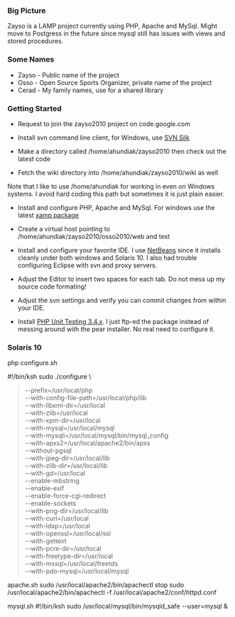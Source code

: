### Big Picture ###
Zayso is a LAMP project currently using PHP, Apache and MySql.
Might move to Postgress in the future since mysql still has issues with views and stored procedures.

### Some Names ###
  * Zayso - Public name of the project
  * Osso - Open Source Sports Organizer, private name of the project
  * Cerad - My family names, use for a shared library

### Getting Started ###
  * Request to join the zayso2010 project on code.google.com

  * Install svn command line client, for Windows, use [SVN Silk](http://www.sliksvn.com/en/download)
  * Make a directory called /home/ahundiak/zayso2010 then check out the latest code
  * Fetch the wiki directory into /home/ahundiak/zayso2010/wiki as well

Note that I like to use /home/ahundiak for working in even on Windows systems.
I avoid hard coding this path but sometimes it is just plain easier.

  * Install and configure PHP, Apache and MySql.  For windows use the latest [xamp package](http://www.apachefriends.org/en/xampp-windows.html)
  * Create a virtual host pointing to /home/ahundiak/zayso2010/osso2010/web and test

  * Install and configure your favorite IDE.
I use [NetBeans](http://netbeans.org/downloads/) since it installs cleanly under both windows and Solaris 10.
I also had trouble configuring Eclipse with svn and proxy servers.
  * Adjust the Editor to insert two spaces for each tab.  Do not mess up my source code formating!
  * Adjust the svn settings and verify you can commit changes from within your IDE.

  * Install [PHP Unit Testing 3.4.x](http://www.phpunit.de/manual/current/en/installation.html).
I just ftp-ed the package instead of messing around with the pear installer.  No real need to configure it.

### Solaris 10 ###
php configure.sh

#!/bin/ksh
sudo ./configure \
> --prefix=/usr/local/php \
> --with-config-file-path=/usr/local/php/lib \
> --with-libxml-dir=/usr/local \
> --with-zlib=/usr/local \
> --with-xpm-dir=/usr/local \
> --with-mysql=/usr/local/mysql \
> --with-mysqli=/usr/local/mysql/bin/mysql\_config \
> --with-apxs2=/usr/local/apache2/bin/apxs \
> --without-pgsql \
> --with-jpeg-dir=/usr/local/lib \
> --with-zlib-dir=/usr/local/lib \
> --with-gd=/usr/local \
> --enable-mbstring \
> --enable-exif \
> --enable-force-cgi-redirect \
> --enable-sockets \
> --with-png-dir=/usr/local/lib \
> --with-curl=/usr/local \
> --with-ldap=/usr/local \
> --with-openssl=/usr/local/ssl \
> --with-gettext \
> --with-pcre-dir=/usr/local \
> --with-freetype-dir=/usr/local \
> --with-mssql=/usr/local/freetds \
> --with-pdo-mysql=/usr/local/mysql

apache.sh
sudo /usr/local/apache2/bin/apachectl stop
sudo /usr/local/apache2/bin/apachectl -f /usr/local/apache2/conf/httpd.conf

mysql.sh
#!/bin/ksh
sudo /usr/local/mysql/bin/mysqld\_safe --user=mysql &
